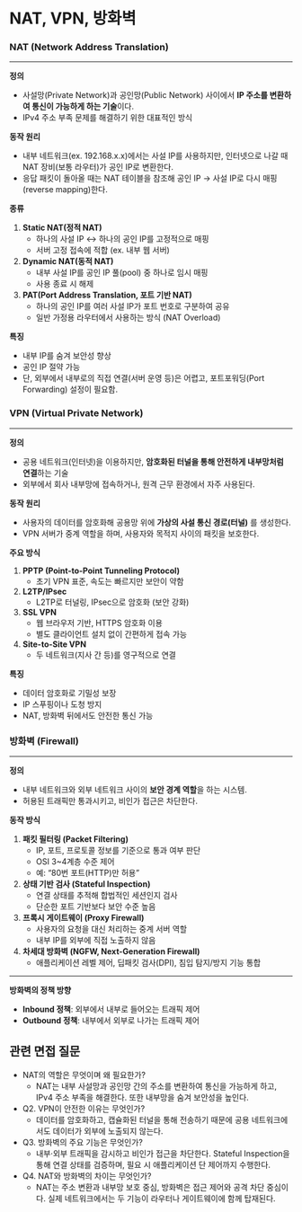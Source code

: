 # NAT, VPN, 방화벽

### NAT (Network Address Translation)

---

**정의**

- 사설망(Private Network)과 공인망(Public Network) 사이에서 **IP 주소를 변환하여 통신이 가능하게 하는 기술**이다.
- IPv4 주소 부족 문제를 해결하기 위한 대표적인 방식

**동작 원리**

- 내부 네트워크(ex. 192.168.x.x)에서는 사설 IP를 사용하지만, 인터넷으로 나갈 때 NAT 장비(보통 라우터)가 공인 IP로 변환한다.
- 응답 패킷이 돌아올 때는 NAT 테이블을 참조해 공인 IP → 사설 IP로 다시 매핑(reverse mapping)한다.

**종류**

1. **Static NAT(정적 NAT)**
    - 하나의 사설 IP ↔ 하나의 공인 IP를 고정적으로 매핑
    - 서버 고정 접속에 적합 (ex. 내부 웹 서버)
2. **Dynamic NAT(동적 NAT)**
    - 내부 사설 IP를 공인 IP 풀(pool) 중 하나로 임시 매핑
    - 사용 종료 시 해제
3. **PAT(Port Address Translation, 포트 기반 NAT)**
    - 하나의 공인 IP를 여러 사설 IP가 포트 번호로 구분하여 공유
    - 일반 가정용 라우터에서 사용하는 방식 (NAT Overload)

**특징**

- 내부 IP를 숨겨 보안성 향상
- 공인 IP 절약 가능
- 단, 외부에서 내부로의 직접 연결(서버 운영 등)은 어렵고, 포트포워딩(Port Forwarding) 설정이 필요함.

### VPN (Virtual Private Network)

---

**정의**

- 공용 네트워크(인터넷)을 이용하지만, **암호화된 터널을 통해 안전하게 내부망처럼 연결**하는 기술
- 외부에서 회사 내부망에 접속하거나, 원격 근무 환경에서 자주 사용된다.

**동작 원리**

- 사용자의 데이터를 암호화해 공용망 위에 **가상의 사설 통신 경로(터널)** 를 생성한다.
- VPN 서버가 중계 역할을 하며, 사용자와 목적지 사이의 패킷을 보호한다.

**주요 방식**

1. **PPTP (Point-to-Point Tunneling Protocol)**
    - 초기 VPN 표준, 속도는 빠르지만 보안이 약함
2. **L2TP/IPsec**
    - L2TP로 터널링, IPsec으로 암호화 (보안 강화)
3. **SSL VPN**
    - 웹 브라우저 기반, HTTPS 암호화 이용
    - 별도 클라이언트 설치 없이 간편하게 접속 가능
4. **Site-to-Site VPN**
    - 두 네트워크(지사 간 등)를 영구적으로 연결

**특징**

- 데이터 암호화로 기밀성 보장
- IP 스푸핑이나 도청 방지
- NAT, 방화벽 뒤에서도 안전한 통신 가능

### 방화벽 (Firewall)

---

**정의**

- 내부 네트워크와 외부 네트워크 사이의 **보안 경계 역할**을 하는 시스템.
- 허용된 트래픽만 통과시키고, 비인가 접근은 차단한다.

**동작 방식**

1. **패킷 필터링 (Packet Filtering)**
    - IP, 포트, 프로토콜 정보를 기준으로 통과 여부 판단
    - OSI 3~4계층 수준 제어
    - 예: “80번 포트(HTTP)만 허용”
2. **상태 기반 검사 (Stateful Inspection)**
    - 연결 상태를 추적해 합법적인 세션인지 검사
    - 단순한 포트 기반보다 보안 수준 높음
3. **프록시 게이트웨이 (Proxy Firewall)**
    - 사용자의 요청을 대신 처리하는 중계 서버 역할
    - 내부 IP를 외부에 직접 노출하지 않음
4. **차세대 방화벽 (NGFW, Next-Generation Firewall)**
    - 애플리케이션 레벨 제어, 딥패킷 검사(DPI), 침입 탐지/방지 기능 통합

---

**방화벽의 정책 방향**

- **Inbound 정책**: 외부에서 내부로 들어오는 트래픽 제어
- **Outbound 정책**: 내부에서 외부로 나가는 트래픽 제어

## 관련 면접 질문

- NAT의 역할은 무엇이며 왜 필요한가?
    - NAT는 내부 사설망과 공인망 간의 주소를 변환하여 통신을 가능하게 하고, IPv4 주소 부족을 해결한다. 또한 내부망을 숨겨 보안성을 높인다.
- Q2. VPN이 안전한 이유는 무엇인가?
    - 데이터를 암호화하고, 캡슐화된 터널을 통해 전송하기 때문에 공용 네트워크에서도 데이터가 외부에 노출되지 않는다.
- Q3. 방화벽의 주요 기능은 무엇인가?
    - 내부·외부 트래픽을 감시하고 비인가 접근을 차단한다. Stateful Inspection을 통해 연결 상태를 검증하며, 필요 시 애플리케이션 단 제어까지 수행한다.
- Q4. NAT와 방화벽의 차이는 무엇인가?
    - NAT는 주소 변환과 내부망 보호 중심, 방화벽은 접근 제어와 공격 차단 중심이다. 실제 네트워크에서는 두 기능이 라우터나 게이트웨이에 함께 탑재된다.